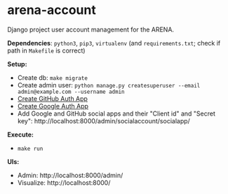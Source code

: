 # arena-account
Django project user account management for the ARENA.

**Dependencies**: `python3`, `pip3`, `virtualenv` (and `requirements.txt`; check if path in `Makefile` is correct)

**Setup:**
- Create db: ```make migrate```
- Create admin user: ```python manage.py createsuperuser --email admin@example.com --username admin```
- [Create GitHub Auth App](https://django-allauth.readthedocs.io/en/latest/providers.html#github)
- [Create Google Auth App](https://django-allauth.readthedocs.io/en/latest/providers.html#google)
- Add Google and GitHub social apps and their "Client id" and "Secret key": http://localhost:8000/admin/socialaccount/socialapp/

**Execute:**
- ```make run```

**UIs:**
- Admin: http://localhost:8000/admin/
- Visualize: http://localhost:8000/
